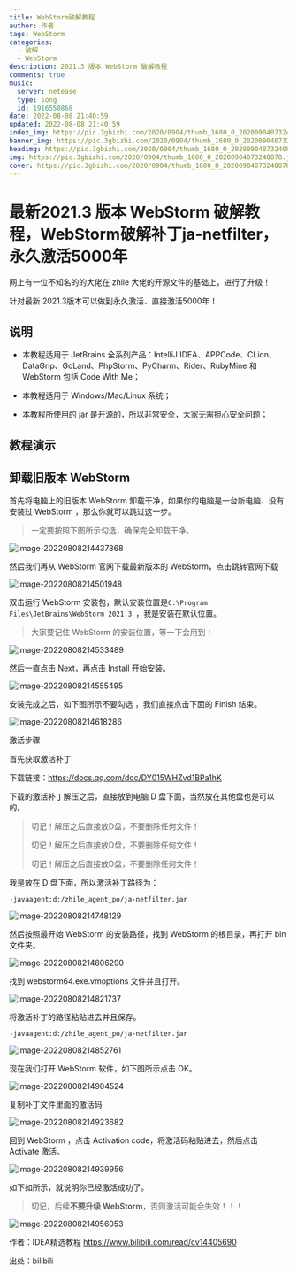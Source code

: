 ```yaml
---
title: WebStorm破解教程
author: 作者
tags: WebStorm
categories: 
  - 破解
  - WebStorm
description: 2021.3 版本 WebStorm 破解教程
comments: true
music:
  server: netease
  type: song
  id: 1916550868
date: 2022-08-08 21:40:59
updated: 2022-08-08 21:40:59
index_img: https://pic.3gbizhi.com/2020/0904/thumb_1680_0_20200904073240878.jpg
banner_img: https://pic.3gbizhi.com/2020/0904/thumb_1680_0_20200904073240878.jpg
headimg: https://pic.3gbizhi.com/2020/0904/thumb_1680_0_20200904073240878.jpg
img: https://pic.3gbizhi.com/2020/0904/thumb_1680_0_20200904073240878.jpg
cover: https://pic.3gbizhi.com/2020/0904/thumb_1680_0_20200904073240878.jpg
---
```


# 最新2021.3 版本 WebStorm 破解教程，WebStorm破解补丁ja-netfilter，永久激活5000年

网上有一位不知名的的大佬在 zhile 大佬的开源文件的基础上，进行了升级！

针对最新 2021.3版本可以做到永久激活、直接激活5000年！ 

## 说明

- 本教程适用于 JetBrains 全系列产品：IntelliJ IDEA、APPCode、CLion、DataGrip、GoLand、PhpStorm、PyCharm、Rider、RubyMine 和 WebStorm 包括 Code With Me；

- 本教程适用于 Windows/Mac/Linux 系统；

- 本教程所使用的 jar 是开源的，所以非常安全，大家无需担心安全问题；

## 教程演示
## 卸载旧版本 WebStorm

首先将电脑上的旧版本 WebStorm 卸载干净，如果你的电脑是一台新电脑、没有安装过 WebStorm ，那么你就可以跳过这一步。

> 一定要按照下图所示勾选，确保完全卸载干净。

![image-20220808214437368](https://gcore.jsdelivr.net/gh/txw1314/blog-img@main/img/202208082154322.png)

然后我们再从 WebStorm 官网下载最新版本的 WebStorm，点击跳转官网下载

![image-20220808214501948](https://gcore.jsdelivr.net/gh/txw1314/blog-img@main/img/202208082154323.png)


双击运行 WebStorm 安装包，默认安装位置是`C:\Program Files\JetBrains\WebStorm 2021.3 `，我是安装在默认位置。

> 大家要记住 WebStorm 的安装位置，等一下会用到！

![image-20220808214533489](https://gcore.jsdelivr.net/gh/txw1314/blog-img@main/img/202208082154324.png)

然后一直点击 Next，再点击 Install 开始安装。

![image-20220808214555495](https://gcore.jsdelivr.net/gh/txw1314/blog-img@main/img/202208082154325.png)

安装完成之后，如下图所示不要勾选 ，我们直接点击下面的 Finish 结束。

![image-20220808214618286](https://gcore.jsdelivr.net/gh/txw1314/blog-img@main/img/202208082154326.png)


激活步骤

首先获取激活补丁

下载链接：https://docs.qq.com/doc/DY015WHZvd1BPa1hK

下载的激活补丁解压之后，直接放到电脑 D 盘下面，当然放在其他盘也是可以的。

> 切记！解压之后直接放D盘，不要删除任何文件！
>
> 切记！解压之后直接放D盘，不要删除任何文件！
>
> 切记！解压之后直接放D盘，不要删除任何文件！

我是放在 D 盘下面，所以激活补丁路径为：

```
-javaagent:d:/zhile_agent_po/ja-netfilter.jar
```

![image-20220808214748129](https://gcore.jsdelivr.net/gh/txw1314/blog-img@main/img/202208082154328.png)

然后按照最开始 WebStorm 的安装路径，找到 WebStorm 的根目录，再打开 bin 文件夹。

![image-20220808214806290](https://gcore.jsdelivr.net/gh/txw1314/blog-img@main/img/202208082154329.png)

找到 webstorm64.exe.vmoptions 文件并且打开。

![image-20220808214821737](https://gcore.jsdelivr.net/gh/txw1314/blog-img@main/img/202208082154330.png)


将激活补丁的路径粘贴进去并且保存。

```
-javaagent:d:/zhile_agent_po/ja-netfilter.jar
```

![image-20220808214852761](https://gcore.jsdelivr.net/gh/txw1314/blog-img@main/img/202208082154331.png)

现在我们打开 WebStorm 软件，如下图所示点击 OK。

![image-20220808214904524](https://gcore.jsdelivr.net/gh/txw1314/blog-img@main/img/202208082154332.png)

复制补丁文件里面的激活码

![image-20220808214923682](https://gcore.jsdelivr.net/gh/txw1314/blog-img@main/img/202208082154333.png)

回到 WebStorm ，点击 Activation code，将激活码粘贴进去，然后点击 Activate 激活。

![image-20220808214939956](https://gcore.jsdelivr.net/gh/txw1314/blog-img@main/img/202208082154334.png)


如下如所示，就说明你已经激活成功了。

> 切记，后续**不要升级 WebStorm**，否则激活可能会失效！！！

![image-20220808214956053](https://gcore.jsdelivr.net/gh/txw1314/blog-img@main/img/202208082154335.png)

作者：IDEA精选教程 https://www.bilibili.com/read/cv14405690 

出处：bilibili
